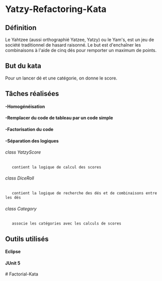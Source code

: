 # Yatzy-Refactoring-Kata

## Définition
Le Yahtzee (aussi orthographié Yatzee, Yatzy) ou le Yam's, est un jeu de société traditionnel de hasard raisonné. 
Le but est d'enchaîner les combinaisons à l'aide de cinq dés pour remporter un maximum de points.

## But du kata
Pour un lancer dé et une catégorie, on donne le score.

## Tâches réalisées
####   -Homogénéisation
####   -Remplacer du code de tableau par un code simple
####   -Factorisation du code
####   -Séparation des logiques
###### class YatzyScore
       contient la logique de calcul des scores
######   class DiceRoll 
       contient la logique de recherche des dés et de combinaisons entre les dés
######  class Category 
       associe les catégories avec les calculs de scores

## Outils utilisés
####  Eclipse
####  JUnit 5
#   F a c t o r i a l - K a t a  
 